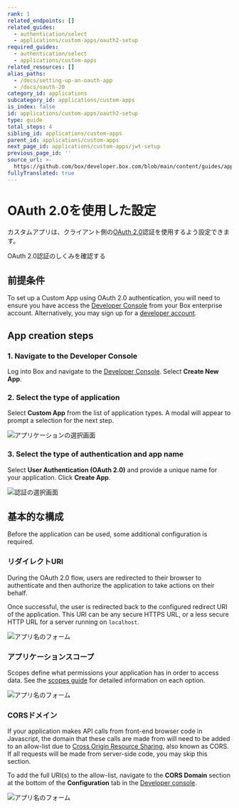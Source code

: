 ```yaml
---
rank: 1
related_endpoints: []
related_guides:
  - authentication/select
  - applications/custom-apps/oauth2-setup
required_guides:
  - authentication/select
  - applications/custom-apps
related_resources: []
alias_paths:
  - /docs/setting-up-an-oauth-app
  - /docs/oauth-20
category_id: applications
subcategory_id: applications/custom-apps
is_index: false
id: applications/custom-apps/oauth2-setup
type: guide
total_steps: 4
sibling_id: applications/custom-apps
parent_id: applications/custom-apps
next_page_id: applications/custom-apps/jwt-setup
previous_page_id: ''
source_url: >-
  https://github.com/box/developer.box.com/blob/main/content/guides/applications/custom-apps/oauth2-setup.md
fullyTranslated: true
---
```

# OAuth 2.0を使用した設定

カスタムアプリは、クライアント側の[OAuth 2.0][oauth2]認証を使用するよう設定できます。

<CTA to="g://authentication/oauth2">

OAuth 2.0認証のしくみを確認する

</CTA>

## 前提条件

To set up a Custom App using OAuth 2.0 authentication, you will need to ensure you have access the [Developer Console][devconsole] from your Box enterprise account. Alternatively, you may sign up for a [developer account][devaccount].

## App creation steps

### 1. Navigate to the Developer Console

Log into Box and navigate to the [Developer Console][devconsole]. Select **Create New App**.

### 2. Select the type of application

Select **Custom App** from the list of application types. A modal will appear to prompt a selection for the next step.

<ImageFrame border>

![アプリケーションの選択画面](../images/select-app-type.png)

</ImageFrame>

### 3. Select the type of authentication and app name

Select **User Authentication (OAuth 2.0)** and provide a unique name for your application. Click **Create App**.

<ImageFrame border width="400" center>

![認証の選択画面](../images/custom-app-selection.png)

</ImageFrame>

## 基本的な構成

Before the application can be used, some additional configuration is required.

### リダイレクトURI

During the OAuth 2.0 flow, users are redirected to their browser to authenticate and then authorize the application to take actions on their behalf.

Once successful, the user is redirected back to the configured redirect URI of the application. This URI can be any secure HTTPS URL, or a less secure HTTP URL for a server running on `localhost`.

<ImageFrame border width="600" center>

![アプリ名のフォーム](../images/app-redirect-uri.png)

</ImageFrame>

### アプリケーションスコープ

Scopes define what permissions your application has in order to access data. See the [scopes guide][scopes] for detailed information on each option.

<ImageFrame border width="600" center>

![アプリ名のフォーム](../images/app-scopes.png)

</ImageFrame>

### CORSドメイン

If your application makes API calls from front-end browser code in Javascript, the domain that these calls are made from will need to be added to an allow-list due to [Cross Origin Resource Sharing][cors], also known as CORS. If all requests will be made from server-side code, you may skip this section.

To add the full URI(s) to the allow-list, navigate to the **CORS Domain** section at the bottom of the **Configuration** tab in the [Developer console][devconsole].

<ImageFrame border>

![アプリ名のフォーム](../images/app-cors.png)

</ImageFrame>

[devconsole]: https://app.box.com/developers/console

[devaccount]: https://account.box.com/signup/n/developer

[devtoken]: g://authentication/access-tokens/developer-tokens

[scopes]: g://api-calls/permissions-and-errors/scopes

[cors]: https://en.wikipedia.org/wiki/Cross-origin_resource_sharing

[oauth2]: g://authentication/oauth2
